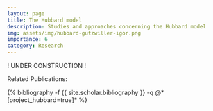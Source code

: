```yaml
---
layout: page
title: The Hubbard model 
description: Studies and approaches concerning the Hubbard model
img: assets/img/hubbard-gutzwiller-igor.png
importance: 6
category: Research
---
```


! UNDER CONSTRUCTION ! <br>



Related Publications: 
<div class="publications">
    {% bibliography -f {{ site.scholar.bibliography }} -q @*[project_hubbard=true]* %}
</div>
